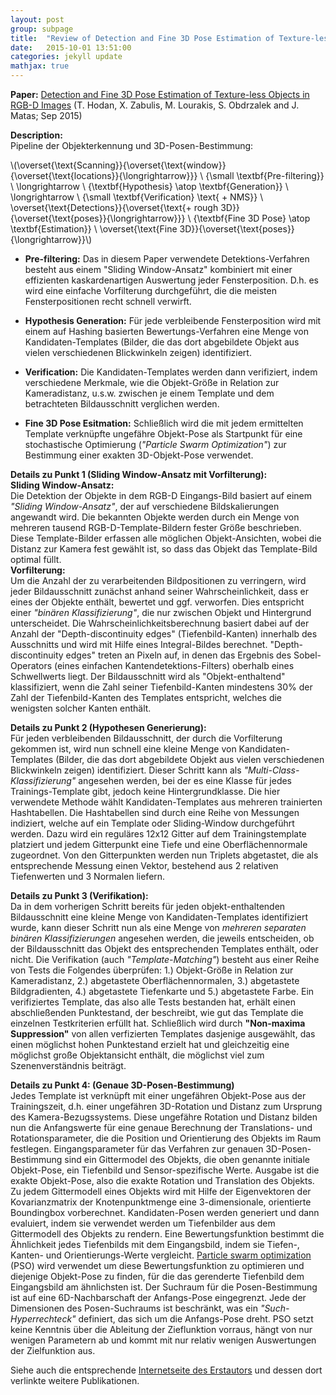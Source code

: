 ```yaml
---
layout: post
group: subpage
title:  "Review of Detection and Fine 3D Pose Estimation of Texture-less Objects in RGB-D Images"
date:   2015-10-01 13:51:00
categories: jekyll update
mathjax: true
---
```


**Paper:**
[Detection and Fine 3D Pose Estimation of Texture-less Objects in RGB-D Images](http://cmp.felk.cvut.cz/~hodanto2/darwin/hodan2015detection.pdf)
(T. Hodan, X. Zabulis, M. Lourakis, S. Obdrzalek and J. Matas; Sep 2015)

**Description:** <br />
Pipeline der Objekterkennung und 3D-Posen-Bestimmung:

 \\(\overset{\text{Scanning}}{\overset{\text{window}}{\overset{\text{locations}}{\longrightarrow}}} \ {\small \textbf{Pre-filtering}} \ \longrightarrow \ {\textbf{Hypothesis} \atop \textbf{Generation}} \ \longrightarrow \ {\small \textbf{Verification} \text{ + NMS}} \ \overset{\text{Detections}}{\overset{\text{+ rough 3D}}{\overset{\text{poses}}{\longrightarrow}}} \ {\textbf{Fine 3D Pose} \atop \textbf{Estimation}} \ \overset{\text{Fine 3D}}{\overset{\text{poses}}{\longrightarrow}}\\) 
<br />

* **Pre-filtering:**
Das in diesem Paper verwendete Detektions-Verfahren besteht aus einem "Sliding Window-Ansatz" kombiniert mit einer effizienten kaskardenartigen Auswertung jeder Fensterposition. D.h. es wird eine einfache Vorfilterung durchgeführt, die die meisten Fensterpositionen recht schnell verwirft. 

* **Hypothesis Generation:**
Für jede verbleibende Fensterposition wird mit einem auf Hashing basierten Bewertungs-Verfahren eine Menge von Kandidaten-Templates (Bilder, die das dort abgebildete Objekt aus vielen verschiedenen Blickwinkeln zeigen) identifiziert.

* **Verification:**
Die Kandidaten-Templates werden dann verifiziert, indem verschiedene Merkmale, wie die Objekt-Größe in Relation zur Kameradistanz, u.s.w. zwischen je einem Template und dem betrachteten Bildausschnitt verglichen werden. 

* **Fine 3D Pose Esitmation:**
Schließlich wird die mit jedem ermittelten Template verknüpfte ungefähre Objekt-Pose als Startpunkt für eine stochastische Optimierung (*"Particle Swarm Optimization"*) zur Bestimmung einer exakten 3D-Objekt-Pose verwendet.

**Details zu Punkt 1 (Sliding Window-Ansatz mit Vorfilterung):** <br />
**Sliding Window-Ansatz:** <br />
Die Detektion der Objekte in dem RGB-D Eingangs-Bild basiert auf einem *"Sliding Window-Ansatz"*, der auf verschiedene Bildskalierungen angewandt wird. Die bekannten Objekte werden durch ein Menge von mehreren tausend RGB-D-Template-Bildern fester Größe beschrieben. Diese Template-Bilder erfassen alle möglichen Objekt-Ansichten, wobei die Distanz zur Kamera fest gewählt ist, so dass das Objekt das Template-Bild optimal füllt. <br />
**Vorfilterung:** <br />
Um die Anzahl der zu verarbeitenden Bildpositionen zu verringern, wird jeder Bildausschnitt zunächst anhand seiner Wahrscheinlichkeit, dass er eines der Objekte enthält, bewertet und ggf. verworfen. Dies entspricht einer *"binären Klassifizierung"*, die nur zwischen Objekt und Hintergrund unterscheidet. Die Wahrscheinlichkeitsberechnung basiert dabei auf der Anzahl der "Depth-discontinuity edges" (Tiefenbild-Kanten) innerhalb des Ausschnitts und wird mit Hilfe eines Integral-Bildes berechnet. "Depth-discontinuity edges" treten an Pixeln auf, in denen das Ergebnis des Sobel-Operators (eines einfachen Kantendetektions-Filters) oberhalb eines Schwellwerts liegt. Der Bildausschnitt wird als "Objekt-enthaltend" klassifiziert, wenn die Zahl seiner Tiefenbild-Kanten mindestens 30% der Zahl der Tiefenbild-Kanten des Templates entspricht, welches die wenigsten solcher Kanten enthält. 

**Details zu Punkt 2 (Hypothesen Generierung):** <br />
Für jeden verbleibenden Bildausschnitt, der durch die Vorfilterung gekommen ist, wird nun schnell eine kleine Menge von Kandidaten-Templates (Bilder, die das dort abgebildete Objekt aus vielen verschiedenen Blickwinkeln zeigen) identifiziert. Dieser Schritt kann als *"Multi-Class-Klassifizierung"* angesehen werden, bei der es eine Klasse für jedes Trainings-Template gibt, jedoch keine Hintergrundklasse. Die hier verwendete Methode wählt Kandidaten-Templates aus mehreren trainierten Hashtabellen. Die Hashtabellen sind durch eine Reihe von Messungen indiziert, welche auf ein Template oder Sliding-Window durchgeführt werden. Dazu wird ein reguläres 12x12 Gitter auf dem Trainingstemplate platziert und jedem Gitterpunkt eine Tiefe und eine Oberflächennormale zugeordnet. Von den Gitterpunkten werden nun Triplets abgetastet, die als entsprechende Messung einen Vektor, bestehend aus 2 relativen Tiefenwerten und 3 Normalen liefern.

**Details zu Punkt 3 (Verifikation):** <br />
Da in dem vorherigen Schritt bereits für jeden objekt-enthaltenden Bildausschnitt eine kleine Menge von Kandidaten-Templates identifiziert wurde, kann dieser Schritt nun als eine Menge von *mehreren separaten binären Klassifizierungen* angesehen werden, die jeweils entscheiden, ob der Bildausschnitt das Objekt des entsprechenden Templates enthält, oder nicht. Die Verifikation (auch *"Template-Matching"*) besteht aus einer Reihe von Tests die Folgendes überprüfen: 1.) Objekt-Größe in Relation zur Kameradistanz, 2.) abgetastete Oberflächennormalen, 3.) abgetastete Bildgradienten, 4.) abgetastete Tiefenkarte und 5.) abgetastete Farbe. Ein verifiziertes Template, das also alle Tests bestanden hat, erhält einen abschließenden Punktestand, der beschreibt, wie gut das Template die einzelnen Testkriterien erfüllt hat. Schließlich wird durch **"Non-maxima Suppression"** von allen verfizierten Templates dasjenige ausgewählt, das einen möglichst hohen Punktestand erzielt hat und gleichzeitig eine möglichst große Objektansicht enthält, die möglichst viel zum Szenenverständnis beiträgt.

**Details zu Punkt 4: (Genaue 3D-Posen-Bestimmung)** <br />
Jedes Template ist verknüpft mit einer ungefähren Objekt-Pose aus der Trainingszeit, d.h. einer ungefähren 3D-Rotation und Distanz zum Ursprung des Kamera-Bezugssystems. Diese ungefähre Rotation und Distanz bilden nun die Anfangswerte für eine genaue Berechnung der Translations- und Rotationsparameter, die die Position und Orientierung des Objekts im Raum festlegen. Eingangsparameter für das Verfahren zur genauen 3D-Posen-Bestimmung sind ein Gittermodel des Objekts, die oben genannte initiale Objekt-Pose, ein Tiefenbild und Sensor-spezifische Werte. Ausgabe ist die exakte Objekt-Pose, also die exakte Rotation und Translation des Objekts. 
Zu jedem Gittermodell eines Objekts wird mit Hilfe der Eigenvektoren der Kovarianzmatrix der Knotenpunktmenge eine 3-dimensionale, orientierte Boundingbox vorberechnet.
Kandidaten-Posen werden generiert und dann evaluiert, indem sie verwendet werden um Tiefenbilder aus dem Gittermodell des Objekts zu rendern. Eine Bewertungsfunktion bestimmt die Ähnlichkeit jedes Tiefenbilds mit dem Eingangsbild, indem sie Tiefen-, Kanten- und Orientierungs-Werte vergleicht.
[Particle swarm optimization](https://en.wikipedia.org/wiki/Particle_swarm_optimization) (PSO) wird verwendet um diese Bewertungsfunktion zu optimieren und diejenige Objekt-Pose zu finden, für die das gerenderte Tiefenbild dem Eingangsbild am ähnlichsten ist. Der Suchraum für die Posen-Bestimmung ist auf eine 6D-Nachbarschaft der Anfangs-Pose eingegrenzt. Jede der Dimensionen des Posen-Suchraums ist beschränkt, was ein *"Such-Hyperrechteck"* definiert, das sich um die Anfangs-Pose dreht. PSO setzt keine Kenntnis über die Ableitung der Zieflunktion vorraus, hängt von nur wenigen Parametern ab und kommt mit nur relativ wenigen Auswertungen der Zielfunktion aus.

Siehe auch die entsprechende [Internetseite des Erstautors](http://cmp.felk.cvut.cz/~hodanto2/) und dessen dort verlinkte weitere Publikationen.